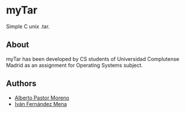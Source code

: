 # myTar
Simple C unix .tar.
## About
myTar has been developed by CS students of Universidad Complutense Madrid as an assignment for Operating Systems subject.
## Authors
- [Alberto Pastor Moreno](https://github.com/albertopastormr)
- [Iván Fernández Mena](https://github.com/ivanfermena)


